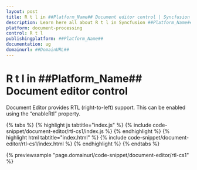 ```yaml
---
layout: post
title: R t l in ##Platform_Name## Document editor control | Syncfusion
description: Learn here all about R t l in Syncfusion ##Platform_Name## Document editor control of Syncfusion Essential JS 2 and more.
platform: document-processing
control: R t l 
publishingplatform: ##Platform_Name##
documentation: ug
domainurl: ##DomainURL##
---
```


# R t l in ##Platform_Name## Document editor control

Document Editor provides RTL (right-to-left) support. This can be enabled using the “enableRtl” property.

{% tabs %}
{% highlight js tabtitle="index.js" %}
{% include code-snippet/document-editor/rtl-cs1/index.js %}
{% endhighlight %}
{% highlight html tabtitle="index.html" %}
{% include code-snippet/document-editor/rtl-cs1/index.html %}
{% endhighlight %}
{% endtabs %}

{% previewsample "page.domainurl/code-snippet/document-editor/rtl-cs1" %}